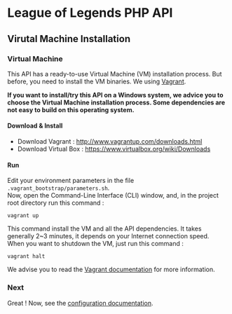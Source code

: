 League of Legends PHP API
=========================

## Virutal Machine Installation

### Virtual Machine

This API has a ready-to-use Virtual Machine (VM) installation process. But before, you need to install the VM binaries. We using [Vagrant](http://www.vagrantup.com/).

**If you want to install/try this API on a Windows system, we advice you to choose the Virtual Machine installation process. Some dependencies are not easy to build on this operating system.**

#### Download & Install

* Download Vagrant : http://www.vagrantup.com/downloads.html
* Download Virtual Box : https://www.virtualbox.org/wiki/Downloads

#### Run

Edit your environment parameters in the file `.vagrant_bootstrap/parameters.sh`.  
Now, open the Command-Line Interface (CLI) window, and, in the project root directory run this command :

    vagrant up
    
This command install the VM and all the API dependencies. It takes generally 2~3 minutes, it depends on your Internet connection speed.  
When you want to shutdown the VM, just run this command :

    vagrant halt
    
We advise you to read the [Vagrant documentation](http://docs.vagrantup.com/v2/getting-started/index.html) for more information.

### Next

Great ! Now, see the [configuration documentation](./configuration.md).